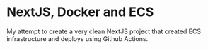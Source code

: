# NextJS, Docker and ECS

My attempt to create a very clean NextJS project that created ECS infrastructure and deploys using Github Actions.
